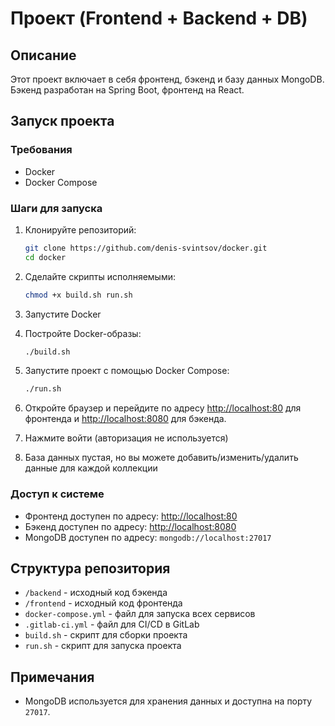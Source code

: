 # Проект (Frontend + Backend + DB)

## Описание

Этот проект включает в себя фронтенд, бэкенд и базу данных MongoDB. Бэкенд разработан на Spring Boot, фронтенд на React.

## Запуск проекта

### Требования

- Docker
- Docker Compose

### Шаги для запуска

1. Клонируйте репозиторий:

    ```bash
    git clone https://github.com/denis-svintsov/docker.git
    cd docker
    ```

2. Сделайте скрипты исполняемыми:

    ```bash
    chmod +x build.sh run.sh
    ```

3. Запустите Docker

4. Постройте Docker-образы:

    ```bash
    ./build.sh
    ```

5. Запустите проект с помощью Docker Compose:

    ```bash
    ./run.sh
    ```

5. Откройте браузер и перейдите по адресу [http://localhost:80](http://localhost:80) для фронтенда и [http://localhost:8080](http://localhost:8080) для бэкенда.

6. Нажмите войти (авторизация не используется)

7. База данных пустая, но вы можете добавить/изменить/удалить данные для каждой коллекции

### Доступ к системе

- Фронтенд доступен по адресу: [http://localhost:80](http://localhost:80)
- Бэкенд доступен по адресу: [http://localhost:8080](http://localhost:8080)
- MongoDB доступен по адресу: `mongodb://localhost:27017`

## Структура репозитория

- `/backend` - исходный код бэкенда
- `/frontend` - исходный код фронтенда
- `docker-compose.yml` - файл для запуска всех сервисов
- `.gitlab-ci.yml` - файл для CI/CD в GitLab
- `build.sh` - скрипт для сборки проекта
- `run.sh` - скрипт для запуска проекта

## Примечания

- MongoDB используется для хранения данных и доступна на порту `27017`.

